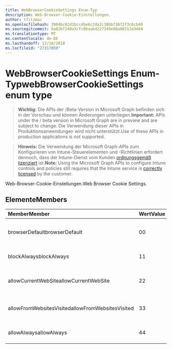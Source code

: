```yaml
---
title: WebBrowserCookieSettings Enum-Typ
description: Web-Browser-Cookie-Einstellungen.
author: tfitzmac
ms.openlocfilehash: 3904bc02d1bccdbe6c2da2c30bbf3872f3c6cb49
ms.sourcegitcommit: 6a82bf240a3cfc0baabd227349e08a08311e3d44
ms.translationtype: MT
ms.contentlocale: de-DE
ms.lasthandoff: 12/18/2018
ms.locfileid: "27317059"
---
```

# <a name="webbrowsercookiesettings-enum-type"></a><span data-ttu-id="7caf2-103">WebBrowserCookieSettings Enum-Typ</span><span class="sxs-lookup"><span data-stu-id="7caf2-103">webBrowserCookieSettings enum type</span></span>

> <span data-ttu-id="7caf2-104">**Wichtig:** Die APIs der /Beta-Version in Microsoft Graph befinden sich in der Vorschau und können Änderungen unterliegen.</span><span class="sxs-lookup"><span data-stu-id="7caf2-104">**Important:** APIs under the / beta version in Microsoft Graph are in preview and are subject to change.</span></span> <span data-ttu-id="7caf2-105">Die Verwendung dieser APIs in Produktionsanwendungen wird nicht unterstützt.</span><span class="sxs-lookup"><span data-stu-id="7caf2-105">Use of these APIs in production applications is not supported.</span></span>

> <span data-ttu-id="7caf2-106">**Hinweis:** Die Verwendung der Microsoft Graph-APIs zum Konfigurieren von Intune-Steuerelementen und -Richtlinien erfordert dennoch, dass der Intune-Dienst vom Kunden [ordnungsgemäß lizenziert](https://go.microsoft.com/fwlink/?linkid=839381) ist.</span><span class="sxs-lookup"><span data-stu-id="7caf2-106">**Note:** Using the Microsoft Graph APIs to configure Intune controls and policies still requires that the Intune service is [correctly licensed](https://go.microsoft.com/fwlink/?linkid=839381) by the customer.</span></span>

<span data-ttu-id="7caf2-107">Web-Browser-Cookie-Einstellungen.</span><span class="sxs-lookup"><span data-stu-id="7caf2-107">Web Browser Cookie Settings.</span></span>
## <a name="members"></a><span data-ttu-id="7caf2-108">Elemente</span><span class="sxs-lookup"><span data-stu-id="7caf2-108">Members</span></span>
|<span data-ttu-id="7caf2-109">Member</span><span class="sxs-lookup"><span data-stu-id="7caf2-109">Member</span></span>|<span data-ttu-id="7caf2-110">Wert</span><span class="sxs-lookup"><span data-stu-id="7caf2-110">Value</span></span>|<span data-ttu-id="7caf2-111">Beschreibung</span><span class="sxs-lookup"><span data-stu-id="7caf2-111">Description</span></span>|
|:---|:---|:---|
|<span data-ttu-id="7caf2-112">browserDefault</span><span class="sxs-lookup"><span data-stu-id="7caf2-112">browserDefault</span></span>|<span data-ttu-id="7caf2-113">0</span><span class="sxs-lookup"><span data-stu-id="7caf2-113">0</span></span>|<span data-ttu-id="7caf2-114">Standardwert Browser, keine beabsichtigt.</span><span class="sxs-lookup"><span data-stu-id="7caf2-114">Browser default value, no intent.</span></span>|
|<span data-ttu-id="7caf2-115">blockAlways</span><span class="sxs-lookup"><span data-stu-id="7caf2-115">blockAlways</span></span>|<span data-ttu-id="7caf2-116">1</span><span class="sxs-lookup"><span data-stu-id="7caf2-116">1</span></span>|<span data-ttu-id="7caf2-117">Sperren Sie Cookies immer.</span><span class="sxs-lookup"><span data-stu-id="7caf2-117">Always block cookies.</span></span>|
|<span data-ttu-id="7caf2-118">allowCurrentWebSite</span><span class="sxs-lookup"><span data-stu-id="7caf2-118">allowCurrentWebSite</span></span>|<span data-ttu-id="7caf2-119">2</span><span class="sxs-lookup"><span data-stu-id="7caf2-119">2</span></span>|<span data-ttu-id="7caf2-120">Zulassen von Cookies aus der aktuellen Website.</span><span class="sxs-lookup"><span data-stu-id="7caf2-120">Allow cookies from current Web site.</span></span>|
|<span data-ttu-id="7caf2-121">allowFromWebsitesVisited</span><span class="sxs-lookup"><span data-stu-id="7caf2-121">allowFromWebsitesVisited</span></span>|<span data-ttu-id="7caf2-122">3</span><span class="sxs-lookup"><span data-stu-id="7caf2-122">3</span></span>|<span data-ttu-id="7caf2-123">Zulassen von Cookies von besuchten Websites.</span><span class="sxs-lookup"><span data-stu-id="7caf2-123">Allow Cookies from websites visited.</span></span>|
|<span data-ttu-id="7caf2-124">allowAlways</span><span class="sxs-lookup"><span data-stu-id="7caf2-124">allowAlways</span></span>|<span data-ttu-id="7caf2-125">4</span><span class="sxs-lookup"><span data-stu-id="7caf2-125">4</span></span>|<span data-ttu-id="7caf2-126">Cookies immer zulassen.</span><span class="sxs-lookup"><span data-stu-id="7caf2-126">Always allow cookies.</span></span>|





